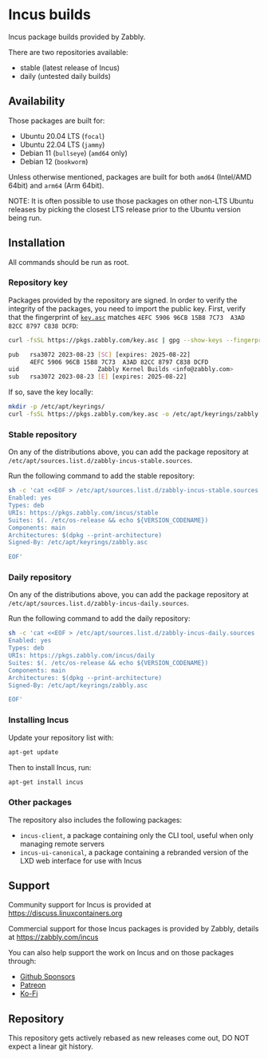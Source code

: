 # Incus builds

Incus package builds provided by Zabbly.

There are two repositories available:

* stable (latest release of Incus)
* daily (untested daily builds)

## Availability

Those packages are built for:

* Ubuntu 20.04 LTS (`focal`)
* Ubuntu 22.04 LTS (`jammy`)
* Debian 11 (`bullseye`) (`amd64` only)
* Debian 12 (`bookworm`)

Unless otherwise mentioned, packages are built for both `amd64` (Intel/AMD 64bit) and `arm64` (Arm 64bit).

NOTE: It is often possible to use those packages on other non-LTS Ubuntu releases by picking the closest LTS release prior to the Ubuntu version being run.

## Installation

All commands should be run as root.

### Repository key

Packages provided by the repository are signed. In order to verify the integrity of the packages, you need to import the public key. First, verify that the fingerprint of [`key.asc`](https://pkgs.zabbly.com/key.asc) matches `4EFC 5906 96CB 15B8 7C73  A3AD 82CC 8797 C838 DCFD`:

```sh
curl -fsSL https://pkgs.zabbly.com/key.asc | gpg --show-keys --fingerprint
```

```sh
pub   rsa3072 2023-08-23 [SC] [expires: 2025-08-22]
      4EFC 5906 96CB 15B8 7C73  A3AD 82CC 8797 C838 DCFD
uid                      Zabbly Kernel Builds <info@zabbly.com>
sub   rsa3072 2023-08-23 [E] [expires: 2025-08-22]
```

If so, save the key locally:

```sh
mkdir -p /etc/apt/keyrings/
curl -fsSL https://pkgs.zabbly.com/key.asc -o /etc/apt/keyrings/zabbly.asc
```

### Stable repository

On any of the distributions above, you can add the package repository at `/etc/apt/sources.list.d/zabbly-incus-stable.sources`.

Run the following command to add the stable repository:

```sh
sh -c 'cat <<EOF > /etc/apt/sources.list.d/zabbly-incus-stable.sources
Enabled: yes
Types: deb
URIs: https://pkgs.zabbly.com/incus/stable
Suites: $(. /etc/os-release && echo ${VERSION_CODENAME})
Components: main
Architectures: $(dpkg --print-architecture)
Signed-By: /etc/apt/keyrings/zabbly.asc

EOF'
```

### Daily repository

On any of the distributions above, you can add the package repository at `/etc/apt/sources.list.d/zabbly-incus-daily.sources`.

Run the following command to add the daily repository:

```sh
sh -c 'cat <<EOF > /etc/apt/sources.list.d/zabbly-incus-daily.sources
Enabled: yes
Types: deb
URIs: https://pkgs.zabbly.com/incus/daily
Suites: $(. /etc/os-release && echo ${VERSION_CODENAME})
Components: main
Architectures: $(dpkg --print-architecture)
Signed-By: /etc/apt/keyrings/zabbly.asc

EOF'
```

### Installing Incus

Update your repository list with:

```sh
apt-get update
```

Then to install Incus, run:

```sh
apt-get install incus
```

### Other packages

The repository also includes the following packages:

 - `incus-client`, a package containing only the CLI tool, useful when only managing remote servers
 - `incus-ui-canonical`, a package containing a rebranded version of the LXD web interface for use with Incus

## Support
Community support for Incus is provided at https://discuss.linuxcontainers.org

Commercial support for those Incus packages is provided by Zabbly, details at https://zabbly.com/incus

You can also help support the work on Incus and on those packages through:

 - [Github Sponsors](https://github.com/sponsors/stgraber)
 - [Patreon](https://patreon.com/stgraber)
 - [Ko-Fi](https://ko-fi.com/stgraber)

## Repository

This repository gets actively rebased as new releases come out, DO NOT expect a linear git history.
